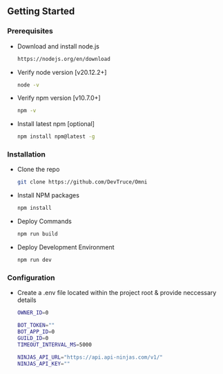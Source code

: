 ## Getting Started

### Prerequisites

- Download and install node.js

  ```sh
  https://nodejs.org/en/download
  ```

- Verify node version [v20.12.2+]
  ```sh
  node -v
  ```
- Verify npm version [v10.7.0+]
  ```sh
  npm -v
  ```
- Install latest npm [optional]
  ```sh
  npm install npm@latest -g
  ```

### Installation

- Clone the repo
  ```sh
  git clone https://github.com/DevTruce/Omni
  ```
- Install NPM packages
  ```sh
  npm install
  ```
- Deploy Commands
  ```sh
  npm run build
  ```
- Deploy Development Environment

  ```sh
  npm run dev
  ```

### Configuration

- Create a .env file located within the project root & provide neccessary details

  ```sh
  OWNER_ID=0

  BOT_TOKEN=""
  BOT_APP_ID=0
  GUILD_ID=0
  TIMEOUT_INTERVAL_MS=5000

  NINJAS_API_URL="https://api.api-ninjas.com/v1/"
  NINJAS_API_KEY=""
  ```
